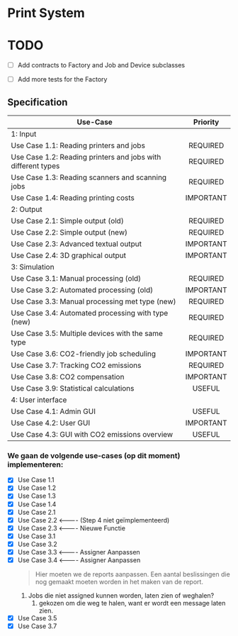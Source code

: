 # Print System

# TODO

- [ ] Add contracts to Factory and Job and Device subclasses
- [ ] Add more tests for the Factory
        

## Specification 

| Use-Case                                                     | Priority  |
|--------------------------------------------------------------|:---------:|
| 1: Input                                                     |           |
| Use Case 1.1: Reading printers and jobs                      | REQUIRED  |
| Use Case 1.2: Reading printers and jobs with different types | REQUIRED  |
| Use Case 1.3: Reading scanners and scanning jobs             | REQUIRED  |
| Use Case 1.4: Reading printing costs                         | IMPORTANT |
| 2: Output                                                    |           |
| Use Case 2.1: Simple output (old)                            | REQUIRED  |
| Use Case 2.2: Simple output (new)                            | REQUIRED  |
| Use Case 2.3: Advanced textual output                        | IMPORTANT |
| Use Case 2.4: 3D graphical output                            | IMPORTANT |
| 3: Simulation                                                |           |
| Use Case 3.1: Manual processing (old)                        | REQUIRED  |
| Use Case 3.2: Automated processing (old)                     | IMPORTANT |
| Use Case 3.3: Manual processing met type (new)               | REQUIRED  |
| Use Case 3.4: Automated processing with type (new)           | REQUIRED  |
| Use Case 3.5: Multiple devices with the same type            | REQUIRED  |
| Use Case 3.6: CO2-friendly job scheduling                    | IMPORTANT |
| Use Case 3.7: Tracking CO2 emissions                         | REQUIRED  |
| Use Case 3.8: CO2 compensation                               | IMPORTANT |
| Use Case 3.9: Statistical calculations                       |  USEFUL   |
| 4: User interface                                            |           |
| Use Case 4.1: Admin GUI                                      |  USEFUL   |
| Use Case 4.2: User GUI                                       | IMPORTANT |
| Use Case 4.3: GUI with CO2 emissions overview                |  USEFUL   |


### We gaan de volgende use-cases (op dit moment) implementeren:
- [x] Use Case 1.1
- [x] Use Case 1.2
- [x] Use Case 1.3
- [x] Use Case 1.4
- [x] Use Case 2.1
- [x] Use Case 2.2 <---- (Step 4 niet geïmplementeerd)
- [x] Use Case 2.3 <---- Nieuwe Functie
- [x] Use Case 3.1
- [x] Use Case 3.2
- [x] Use Case 3.3 <---- Assigner Aanpassen
- [x] Use Case 3.4 <---- Assigner Aanpassen
    > Hier moeten we de reports aanpassen. Een aantal beslissingen die nog gemaakt moeten
      worden in het maken van de report.
  1. Jobs die niet assigned kunnen worden, laten zien of weghalen?
     1. gekozen om die weg te halen, want er wordt een message laten zien.
- [x] Use Case 3.5
- [x] Use Case 3.7
